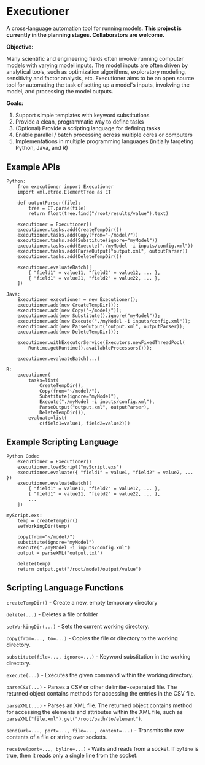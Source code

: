 # Executioner
A cross-language automation tool for running models.  **This project is currently in the planning stages.  Collaborators are welcome.**

**Objective:**

Many scientific and engineering fields often involve running computer models with varying model inputs.  The model inputs are often driven by analytical tools, such as optimization algorithms, exploratory modeling, sensitivity and factor analysis, etc.  Executioner aims to be an open source tool for automating the task of setting up a model's inputs, invokving the model, and processing the model outputs.

**Goals:**

1. Support simple templates with keyword substitutions
2. Provide a clean, programmatic way to define tasks
3. (Optional) Provide a scripting language for defining tasks
4. Enable parallel / batch processing across multiple cores or computers
5. Implementations in multiple programming languages (initially targeting Python, Java, and R)

## Example APIs

    Python:
        from executioner import Executioner
        import xml.etree.ElementTree as ET

        def outputParser(file):
            tree = ET.parse(file)
            return float(tree.find("/root/results/value").text)

        executioner = Executioner()
        executioner.tasks.add(CreateTempDir())
        executioner.tasks.add(Copy(from="~/model/"))
        executioner.tasks.add(Substitute(ignore="myModel"))
        executioner.tasks.add(Execute("./myModel -i inputs/config.xml"))
        executioner.tasks.add(ParseOutput("output.xml", outputParser))
        executioner.tasks.add(DeleteTempDir())

        executioner.evaluateBatch([
            { "field1" = value11, "field2" = value12, ... },
            { "field1" = value21, "field2" = value22, ... },
        ])
        
    Java:
        Executioner executioner = new Executioner();
        executioner.add(new CreateTempDir());
        executioner.add(new Copy("~/model/"));
        executioner.add(new Substitute().ignore("myModel"));
        executioner.add(new Execute("./myModel -i inputs/config.xml"));
        executioner.add(new ParseOutput("output.xml", outputParser));
        executioner.add(new DeleteTempDir());

        executioner.withExecutorService(Executors.newFixedThreadPool(
            Runtime.getRuntime().availableProcessors()));

        executioner.evaluateBatch(...)
        
    R:
        executioner(
            tasks=list(
                CreateTempDir(),
                Copy(from="~/model/"),
                Substitute(ignore="myModel"),
                Execute("./myModel -i inputs/config.xml"),
                ParseOutput("output.xml", outputParser),
                DeleteTempDir()),
            evaluate=list(
                c(field1=value1, field2=value2)))

## Example Scripting Language

    Python Code:
        executioner = Executioner()
        executioner.loadScript("myScript.exs")
        executioner.evaluate({ "field1" = value1, "field2" = value2, ... })
        executioner.evaluateBatch([
            { "field1" = value11, "field2" = value12, ... },
            { "field1" = value21, "field2" = value22, ... },
            ...
        ])

    myScript.exs:
        temp = createTempDir()
        setWorkingDir(temp)
        
        copy(from="~/model/")
        substitute(ignore="myModel")
        execute("./myModel -i inputs/config.xml")
        output = parseXML("output.txt")
        
        delete(temp)
        return output.get("/root/model/output/value")

    

## Scripting Language Functions

`createTempDir()` - Create a new, empty temporary directory

`delete(...)` - Deletes a file or folder

`setWorkingDir(...)` - Sets the current working directory.  

`copy(from=..., to=...)` - Copies the file or directory to the working directory.

`substitute(file=..., ignore=...)` - Keyword substitution in the working directory.

`execute(...)` - Executes the given command within the working directory.

`parseCSV(...)` - Parses a CSV or other delimiter-separated file.  The returned object contains methods for accessing the entries in the CSV file.

`parseXML(...)` - Parses an XML file.  The returned object contains method for accessing the elements and attributes within the XML file, such as `parseXML("file.xml").get("/root/path/to/element")`.

`send(url=..., port=..., file=..., content=...)` - Transmits the raw contents of a file or string over sockets.

`receive(port=..., byline=...)` - Waits and reads from a socket.  If `byline` is true, then it reads only a single line from the socket.
